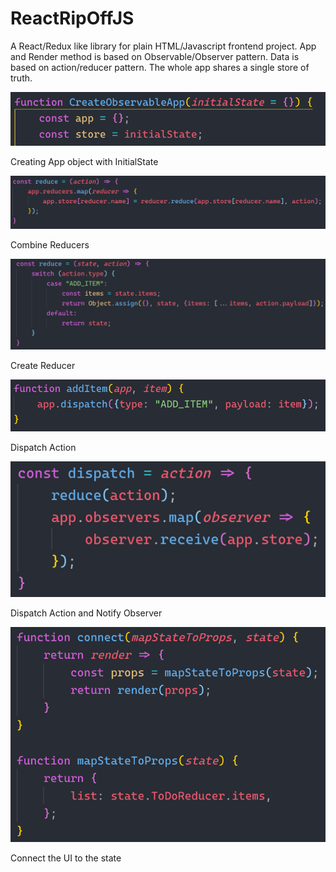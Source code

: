 # ReactRipOffJS
A React/Redux like library for plain HTML/Javascript frontend project.
App and Render method is based on Observable/Observer pattern. Data is based on action/reducer pattern. The whole app shares a single store of truth.

![Create Initial State](https://github.com/nerocui/screenshots/blob/master/ReactRIpOffJS/initialstore.png?raw=true)

Creating App object with InitialState

![Combine Reducers](https://github.com/nerocui/screenshots/blob/master/ReactRIpOffJS/combineReducers.png?raw=true)

Combine Reducers

![Create Reducer](https://github.com/nerocui/screenshots/blob/master/ReactRIpOffJS/create%20reducer.png?raw=true)

Create Reducer

![Dispatch Action](https://github.com/nerocui/screenshots/blob/master/ReactRIpOffJS/dispatch%20action.png?raw=true)

Dispatch Action

![Dispatch Action and Notify Observer](https://github.com/nerocui/screenshots/blob/master/ReactRIpOffJS/dispatch%20action%20and%20notify%20observers.png?raw=true)

Dispatch Action and Notify Observer

![Connect the ui to the state](https://github.com/nerocui/screenshots/blob/master/ReactRIpOffJS/connect%20the%20ui%20to%20state.png?raw=true)

Connect the UI to the state

